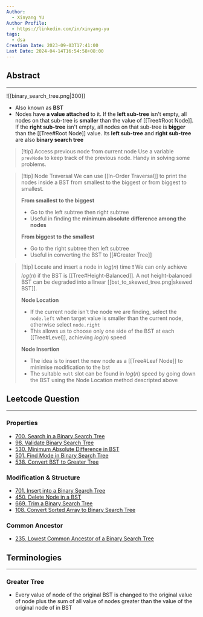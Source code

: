 ```yaml
---
Author:
  - Xinyang YU
Author Profile:
  - https://linkedin.com/in/xinyang-yu
tags:
  - dsa
Creation Date: 2023-09-03T17:41:00
Last Date: 2024-04-14T16:54:58+08:00
---
```

## Abstract
---
![[binary_search_tree.png|300]]

- Also known as **BST** 
- Nodes have **a value attached** to it. If the **left sub-tree** isn't empty, all nodes on that sub-tree is **smaller** than the value of [[Tree#Root Node]]. If the **right sub-tree** isn't empty, all nodes on that sub-tree is **bigger** than the [[Tree#Root Node]] value. Its **left sub-tree** and **right sub-tree** are also **binary search tree**

>[!tip] Access previous node from current node
> Use a variable `prevNode` to keep track of the previous node. Handy in solving some problems.

>[!tip] Node Traversal
> We can use [[In-Order Traversal]] to print the nodes inside a BST from smallest to the biggest or from biggest to smallest.
> 
> **From smallest to the biggest**
> - Go to the left subtree then right subtree
> - Useful in finding the **minimum absolute difference among the nodes**
> 
> **From biggest to the smallest**
> - Go to the right subtree then left subtree
> - Useful in converting the BST to [[#Greater Tree]]

>[!tip] Locate and insert a node in $log(n)$ time
> ❗ We can only achieve $log(n)$ if the BST is [[Tree#Height-Balanced]]. A not height-balanced BST can be degraded into a linear [[bst_to_skewed_tree.png|skewed BST]]. 
> 
> **Node Location**
> - If the current node isn't the node we are finding, select the `node.left` when target value is smaller than the current node, otherwise select `node.right`
> - This allows us to choose only one side of the BST at each [[Tree#Level]], achieving $log(n)$ speed
> 
> **Node Insertion**
> - The idea is to insert the new node as a [[Tree#Leaf Node]] to minimise modification to the bst
> - The suitable `null` slot can be found in $log(n)$ speed by going down the BST using the Node Location method descripted above





## Leetcode Question
---
### Properties
- [700. Search in a Binary Search Tree](https://leetcode.cn/problems/search-in-a-binary-search-tree/)
- [98. Validate Binary Search Tree](https://leetcode.cn/problems/validate-binary-search-tree/)
- [530. Minimum Absolute Difference in BST](https://leetcode.cn/problems/minimum-absolute-difference-in-bst/)
- [501. Find Mode in Binary Search Tree](https://leetcode.cn/problems/find-mode-in-binary-search-tree/)
- [538. Convert BST to Greater Tree](https://leetcode.cn/problems/convert-bst-to-greater-tree/)
### Modification & Structure
- [701. Insert into a Binary Search Tree](https://leetcode.cn/problems/insert-into-a-binary-search-tree/)
- [450. Delete Node in a BST](https://leetcode.cn/problems/delete-node-in-a-bst/)
- [669. Trim a Binary Search Tree](https://leetcode.cn/problems/trim-a-binary-search-tree/)
- [108. Convert Sorted Array to Binary Search Tree](https://leetcode.cn/problems/convert-sorted-array-to-binary-search-tree/)
### Common Ancestor
- [235. Lowest Common Ancestor of a Binary Search Tree](https://leetcode.cn/problems/lowest-common-ancestor-of-a-binary-search-tree/)


## Terminologies 
---
### Greater Tree
- Every value of node of the original BST is changed to the original value of node plus the sum of all value of nodes greater than the value of the original node of  in BST